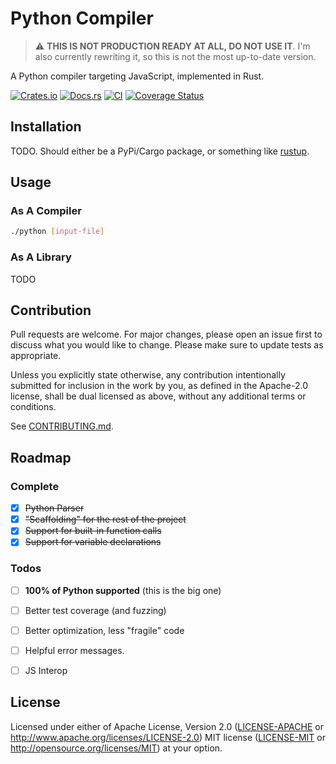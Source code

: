 # Python Compiler

> ⚠️ **THIS IS NOT PRODUCTION READY AT ALL, DO NOT USE IT**. I'm also currently rewriting it, so this is not the most up-to-date version.

A Python compiler targeting JavaScript, implemented in Rust.

[![Crates.io](https://img.shields.io/crates/v/python-compiler.svg)](https://crates.io/crates/python-compiler)
[![Docs.rs](https://docs.rs/python-compiler/badge.svg)](https://docs.rs/python-compiler)
[![CI](https://github.com/gideongrinberg/python-compiler/workflows/Continuous%20Integration/badge.svg)](https://github.com/gideongrinberg/python-compiler/actions)
[![Coverage Status](https://coveralls.io/repos/github/gideongrinberg/python-compiler/badge.svg)](https://coveralls.io/github/gideongrinberg/python-compiler)

## Installation

TODO. Should either be a PyPi/Cargo package, or something like [rustup](https://rustup.rs).

## Usage
### As A Compiler

``` bash
./python [input-file]
```

### As A Library

TODO

## Contribution

Pull requests are welcome. For major changes, please open an issue first to discuss what you would like to change. Please make sure to update tests as appropriate.

Unless you explicitly state otherwise, any contribution intentionally submitted
for inclusion in the work by you, as defined in the Apache-2.0 license, shall be
dual licensed as above, without any additional terms or conditions.

See [CONTRIBUTING.md](CONTRIBUTING.md).


## Roadmap
### Complete

- [x] ~~Python Parser~~
- [x] ~~"Scaffolding" for the rest of the project~~
- [x] ~~Support for built-in function calls~~
- [x] ~~Support for variable declarations~~

### Todos

- [ ] **100% of Python supported** (this is the big one)
- [ ] Better test coverage (and fuzzing)
- [ ] Better optimization, less "fragile" code
- [ ] Helpful error messages.
- [ ] JS Interop


## License

Licensed under either of Apache License, Version 2.0 ([LICENSE-APACHE](LICENSE-APACHE) or http://www.apache.org/licenses/LICENSE-2.0) MIT license ([LICENSE-MIT](LICENSE-MIT) or http://opensource.org/licenses/MIT) at your option.

